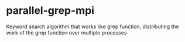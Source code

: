 # parallel-grep-mpi
Keyword search algorithm that works like grep function, distributing the work of the grep function over multiple processes
